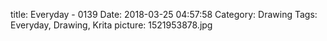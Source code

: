 title: Everyday - 0139
Date: 2018-03-25 04:57:58
Category: Drawing
Tags: Everyday, Drawing, Krita
picture: 1521953878.jpg
